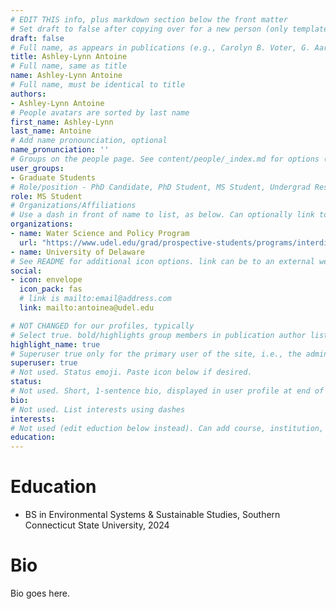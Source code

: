 ```yaml
---
# EDIT THIS info, plus markdown section below the front matter
# Set draft to false after copying over for a new person (only template/blank remains draft)
draft: false
# Full name, as appears in publications (e.g., Carolyn B. Voter, G. Aaron Alexander) 
title: Ashley-Lynn Antoine
# Full name, same as title
name: Ashley-Lynn Antoine
# Full name, must be identical to title
authors:
- Ashley-Lynn Antoine
# People avatars are sorted by last name
first_name: Ashley-Lynn
last_name: Antoine
# Add name pronounciation, optional
name_pronunciation: ''
# Groups on the people page. See content/people/_index.md for options (e.g., Principal Investigator, Graduate Students, Undergraduate Researchers, Alumni)
user_groups:
- Graduate Students
# Role/position - PhD Candidate, PhD Student, MS Student, Undergrad Researcher, etc. Not tied to other code on site, so can be descriptive.
role: MS Student
# Organizations/Affiliations
# Use a dash in front of name to list, as below. Can optionally link to URL (use quotes), or leave as just unlinked name
organizations:
- name: Water Science and Policy Program
  url: "https://www.udel.edu/grad/prospective-students/programs/interdisciplinary/water-science-policy/"
- name: University of Delaware
# See README for additional icon options. link can be to an external website or to a document on this site (i.e., under doc/name_of_file)
social:
- icon: envelope
  icon_pack: fas
  # link is mailto:email@address.com
  link: mailto:antoinea@udel.edu

# NOT CHANGED for our profiles, typically
# Select true. bold/highlights group members in publication author lists
highlight_name: true
# Superuser true only for the primary user of the site, i.e., the admin. But I think ok to make all group members a superuser.
superuser: true
# Not used. Status emoji. Paste icon below if desired.
status:
# Not used. Short, 1-sentence bio, displayed in user profile at end of posts
bio:
# Not used. List interests using dashes
interests:
# Not used (edit eduction below instead). Can add course, institution, year
education:
---
```

# Education
- BS in Environmental Systems & Sustainable Studies, Southern Connecticut State University, 2024

# Bio
Bio goes here.